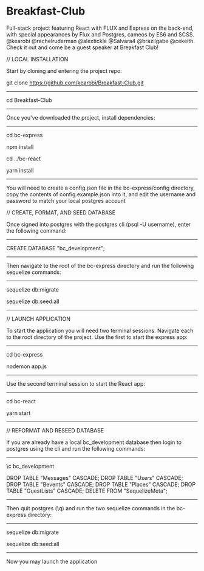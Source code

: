 # Breakfast-Club
Full-stack project featuring React with FLUX and Express on the back-end, with special appearances by Flux and Postgres, cameos by ES6 and SCSS. @kearobi @rachelruderman @alextickle @Salvara4 @brazilgabe @cekeith. Check it out and come be a guest speaker at Breakfast Club!

// LOCAL INSTALLATION


Start by cloning and entering the project repo:



git clone https://github.com/kearobi/Breakfast-Club.git

----

cd Breakfast-Club

----

Once you've downloaded the project, install dependencies:

----

cd bc-express

npm install

cd ../bc-react

yarn install

----

You will need to create a config.json file in the bc-express/config directory, copy the contents of config.example.json into it,
and edit the username and password to match your local postgres account

// CREATE, FORMAT, AND SEED DATABASE


Once signed into postgres with the postgres cli (psql -U username), enter the following command:

----

CREATE DATABASE "bc_development";

----

Then navigate to the root of the bc-express directory and run the following sequelize commands:

----

sequelize db:migrate

sequelize db:seed:all

----

// LAUNCH APPLICATION


To start the application you will need two terminal sessions. Navigate each to the root directory of the project. Use the first to start the express app:

----

cd bc-express

nodemon app.js

----

Use the second terminal session to start the React app:

----

cd bc-react

yarn start

----

// REFORMAT AND RESEED DATABASE


If you are already have a local bc_development database then login to postgres using the cli and run the following commands:

----

\c bc_development

DROP TABLE "Messages" CASCADE; DROP TABLE "Users" CASCADE; DROP TABLE "Bevents" CASCADE; DROP TABLE "Places" CASCADE; DROP TABLE "GuestLists" CASCADE; DELETE FROM "SequelizeMeta";

----

Then quit postgres (\q) and run the two sequelize commands in the bc-express directory:

----

sequelize db:migrate

sequelize db:seed:all

----

Now you may launch the application
